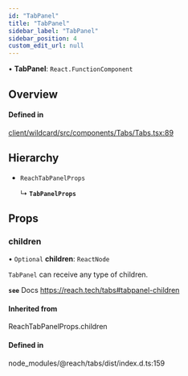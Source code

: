 ```yaml
---
id: "TabPanel"
title: "TabPanel"
sidebar_label: "TabPanel"
sidebar_position: 4
custom_edit_url: null
---
```


• **TabPanel**: `React.FunctionComponent`

## Overview

#### Defined in

[client/wildcard/src/components/Tabs/Tabs.tsx:89](https://github.com/sourcegraph/sourcegraph/blob/49e75f130e/client/wildcard/src/components/Tabs/Tabs.tsx#L89)

## Hierarchy

- `ReachTabPanelProps`

  ↳ **`TabPanelProps`**

## Props

### children

• `Optional` **children**: `ReactNode`

`TabPanel` can receive any type of children.

**`see`** Docs https://reach.tech/tabs#tabpanel-children

#### Inherited from

ReachTabPanelProps.children

#### Defined in

node_modules/@reach/tabs/dist/index.d.ts:159
